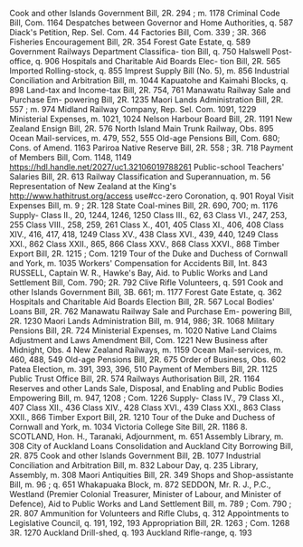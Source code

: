 Cook and other Islands Government Bill, 2R. 294 ; m. 1178 Criminal Code Bill, Com. 1164 Despatches between Governor and Home Authorities, q. 587 Diack's Petition, Rep. Sel. Com. 44 Factories Bill, Com. 339 ; 3R. 366 Fisheries Encouragement Bill, 2R. 354 Forest Gate Estate, q. 589 Government Railways Department Classifica- tion Bill, q. 750 Halswell Post-office, q. 906 Hospitals and Charitable Aid Boards Elec- tion Bill, 2R. 565 Imported Rolling-stock, q. 855 Imprest Supply Bill (No. 5), m. 856 Industrial Conciliation and Arbitration Bill, m. 1044 Kapuatohe and Kaimahi Blocks, q. 898 Land-tax and Income-tax Bill, 2R. 754, 761 Manawatu Railway Sale and Purchase Em- powering Bill, 2R. 1235 Maori Lands Administration Bill, 2R. 557 ; m. 974 Midland Railway Company, Rep. Sel. Com. 1091, 1229 Ministerial Expenses, m. 1021, 1024 Nelson Harbour Board Bill, 2R. 1191 New Zealand Ensign Bill, 2R. 576 North Island Main Trunk Railway, Obs. 895 Ocean Mail-services, m. 479, 552, 555 Old-age Pensions Bill, Com. 680; Cons. of Amend. 1163 Pariroa Native Reserve Bill, 2R. 558 ; 3R. 718 Payment of Members Bill, Com. 1148, 1149 https://hdl.handle.net/2027/uc1.32106019788261 Public-school Teachers' Salaries Bill, 2R. 613 Railway Classification and Superannuation, m. 56 Representation of New Zealand at the King's http://www.hathitrust.org/access use#cc-zero Coronation, q. 901 Royal Visit Expenses Bill, m. 9 ; 2R. 128 State Coal-mines Bill, 2R. 690, 700; m. 1176 Supply- Class II., 20, 1244, 1246, 1250 Class III., 62, 63 Class VI., 247, 253, 255 Class VIII., 258, 259, 261 Class X., 401, 405 Class XI., 406, 408 Class XIV., 416, 417, 418, 1249 Class XV., 438 Class XVI., 439, 440, 1249 Class XXI., 862 Class XXII., 865, 866 Class XXV., 868 Class XXVI., 868 Timber Export Bill, 2R. 1215 ; Com. 1219 Tour of the Duke and Duchess of Cornwall and York, m. 1035 Workers' Compensation for Accidents Bill, Int. 843 RUSSELL, Captain W. R., Hawke's Bay, Aid. to Public Works and Land Settlement Bill, Com. 790; 2R. 792 Clive Rifle Volunteers, q. 591 Cook and other Islands Government Bill, 3B. 661; m. 1177 Forest Gate Estate, q. 362 Hospitals and Charitable Aid Boards Election Bill, 2R. 567 Local Bodies' Loans Bill, 2R. 762 Manawatu Railway Sale and Purchase Em- powering Bill, 2R. 1230 Maori Lands Administration Bill, m. 914, 986; 3R. 1068 Military Pensions Bill, 2R. 724 Ministerial Expenses, m. 1020 Native Land Claims Adjustment and Laws Amendment Bill, Com. 1221 New Business after Midnight, Obs. 4 New Zealand Railways, m. 1159 Ocean Mail-services, m. 460, 488, 549 Old-age Pensions Bill, 2R. 675 Order of Business, Obs. 602 Patea Election, m. 391, 393, 396, 510 Payment of Members Bill, 2R. 1125 Public Trust Office Bill, 2R. 574 Railways Authorisation Bill, 2R. 1164 Reserves and other Lands Sale, Disposal, and Enabling and Public Bodies Empowering Bill, m. 947, 1208 ; Com. 1226 Supply- Class IV., 79 Class XI., 407 Class XII., 436 Class XIV., 428 Class XVI., 439 Class XXI., 863 Class XXII., 866 Timber Export Bill, 2R. 1210 Tour of the Duke and Duchess of Cornwall and York, m. 1034 Victoria College Site Bill, 2R. 1186 8\. SCOTLAND, Hon. H., Taranaki, Adjournment, m. 651 Assembly Library, m. 308 City of Auckland Loans Consolidation and Auckland City Borrowing Bill, 2R. 875 Cook and other Islands Government Bill, 2B. 1077 Industrial Conciliation and Arbitration Bill, m. 832 Labour Day, q. 235 Library, Assembly, m. 308 Maori Antiquities Bill, 2R. 349 Shops and Shop-assistante Bill, m. 96 ; q. 651 Whakapuaka Block, m. 872 SEDDON, Mr. R. J., P.C., Westland (Premier Colonial Treasurer, Minister of Labour, and Minister of Defence), Aid to Public Works and Land Settlement Bill, m. 789 ; Com. 790 ; 2R. 807 Ammunition for Volunteers and Rifle Clubs, q. 312 Appointments to Legislative Council, q. 191, 192, 193 Appropriation Bill, 2R. 1263 ; Com. 1268 3R. 1270 Auckland Drill-shed, q. 193 Auckland Rifle-range, q. 193 